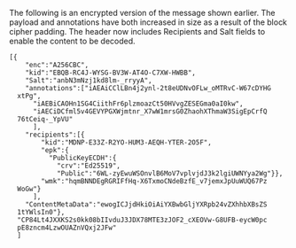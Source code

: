 
The following is an encrypted version of the message shown earlier. 
The payload and annotations have both increased in size as a result
of the block cipher padding. The header now
includes Recipients and Salt fields to enable the content to be decoded.

~~~~
[{
    "enc":"A256CBC",
    "kid":"EBQB-RC4J-WYSG-BV3W-AT4O-C7XW-HWBB",
    "Salt":"anbN3mNzj1kd8lm-_rryyA",
    "annotations":["iAEAiCClLBn4j2ynl-2t8eUDNvOFLw_oMTRvC-W67cDYHG
  xtPg",
      "iAEBiCAOHn1SG4CiithFr6plzmoazCt50HVvgZESEGma0aI0kw",
      "iAECiDCfml5v4GEVYPGXWjmtnr_X7wW1mrsG0ZhaohXThmaW3SigEpCrfQ
  76tCeiq-_YpVU"
      ],
    "recipients":[{
        "kid":"MDNP-E33Z-R2YO-HUM3-AEQH-YTER-2O5F",
        "epk":{
          "PublicKeyECDH":{
            "crv":"Ed25519",
            "Public":"6WL-zyEwuWSOnvlB6MoV7vplvjdJ3k2lgiUWNYya2Wg"}},
        "wmk":"hqmBNNDEgRGRIFfHq-X6TxmoCNdeBzfE_v7jemxJpUuWUQ67Pz
  WoGw"}
      ],
    "ContentMetaData":"ewogICJjdHkiOiAiYXBwbGljYXRpb24vZXhhbXBsZS
  1tYWlsIn0"},
  "CP84Lt4JXXKS2s0kk08bIIvduJ3JDX78MTE3zJOF2_cXEOVw-G8UFB-eycW0pc
  pE8zncm4LzwOUAZnVQxj2JFw"
  ]
~~~~

